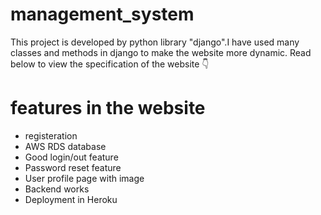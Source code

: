 # management_system

This project is developed by python library "django".I have used many classes and methods in django to make the website more dynamic.
Read below to view the specification of the website 👇

# features in the website

* registeration
* AWS RDS database
* Good login/out feature
* Password reset feature
* User profile page with image
* Backend works
* Deployment in Heroku


